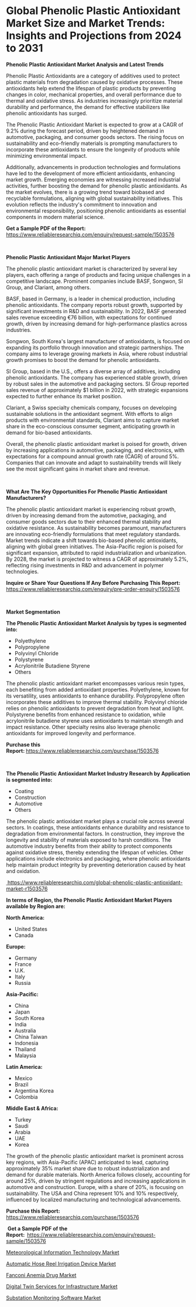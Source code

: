 <p><h1>Global Phenolic Plastic Antioxidant Market Size and Market Trends: Insights and Projections from 2024 to 2031</h1></p><p><strong>Phenolic Plastic Antioxidant Market Analysis and Latest Trends</strong></p>
<p><p>Phenolic Plastic Antioxidants are a category of additives used to protect plastic materials from degradation caused by oxidative processes. These antioxidants help extend the lifespan of plastic products by preventing changes in color, mechanical properties, and overall performance due to thermal and oxidative stress. As industries increasingly prioritize material durability and performance, the demand for effective stabilizers like phenolic antioxidants has surged.</p><p>The Phenolic Plastic Antioxidant Market is expected to grow at a CAGR of 9.2% during the forecast period, driven by heightened demand in automotive, packaging, and consumer goods sectors. The rising focus on sustainability and eco-friendly materials is prompting manufacturers to incorporate these antioxidants to ensure the longevity of products while minimizing environmental impact.</p><p>Additionally, advancements in production technologies and formulations have led to the development of more efficient antioxidants, enhancing market growth. Emerging economies are witnessing increased industrial activities, further boosting the demand for phenolic plastic antioxidants. As the market evolves, there is a growing trend toward biobased and recyclable formulations, aligning with global sustainability initiatives. This evolution reflects the industry's commitment to innovation and environmental responsibility, positioning phenolic antioxidants as essential components in modern material science.</p></p>
<p><strong>Get a Sample PDF of the Report:&nbsp;</strong> <a href="https://www.reliableresearchiq.com/enquiry/request-sample/1503576?utm_campaign=973&utm_medium=2&utm_source=Github&utm_content=ia&utm_term=08122024&utm_id=phenolic-plastic-antioxidant">https://www.reliableresearchiq.com/enquiry/request-sample/1503576</a></p>
<p>&nbsp;</p>
<p><strong>Phenolic Plastic Antioxidant Major Market Players</strong></p>
<p><p>The phenolic plastic antioxidant market is characterized by several key players, each offering a range of products and facing unique challenges in a competitive landscape. Prominent companies include BASF, Songwon, SI Group, and Clariant, among others.</p><p>BASF, based in Germany, is a leader in chemical production, including phenolic antioxidants. The company reports robust growth, supported by significant investments in R&D and sustainability. In 2022, BASF generated sales revenue exceeding €76 billion, with expectations for continued growth, driven by increasing demand for high-performance plastics across industries.</p><p>Songwon, South Korea's largest manufacturer of antioxidants, is focused on expanding its portfolio through innovation and strategic partnerships. The company aims to leverage growing markets in Asia, where robust industrial growth promises to boost the demand for phenolic antioxidants.</p><p>SI Group, based in the U.S., offers a diverse array of additives, including phenolic antioxidants. The company has experienced stable growth, driven by robust sales in the automotive and packaging sectors. SI Group reported sales revenue of approximately $1 billion in 2022, with strategic expansions expected to further enhance its market position.</p><p>Clariant, a Swiss specialty chemicals company, focuses on developing sustainable solutions in the antioxidant segment. With efforts to align products with environmental standards, Clariant aims to capture market share in the eco-conscious consumer segment, anticipating growth in demand for bio-based antioxidants.</p><p>Overall, the phenolic plastic antioxidant market is poised for growth, driven by increasing applications in automotive, packaging, and electronics, with expectations for a compound annual growth rate (CAGR) of around 5%. Companies that can innovate and adapt to sustainability trends will likely see the most significant gains in market share and revenue.</p></p>
<p>&nbsp;</p>
<p><strong>What Are The Key Opportunities For Phenolic Plastic Antioxidant Manufacturers?</strong></p>
<p><p>The phenolic plastic antioxidant market is experiencing robust growth, driven by increasing demand from the automotive, packaging, and consumer goods sectors due to their enhanced thermal stability and oxidative resistance. As sustainability becomes paramount, manufacturers are innovating eco-friendly formulations that meet regulatory standards. Market trends indicate a shift towards bio-based phenolic antioxidants, aligning with global green initiatives. The Asia-Pacific region is poised for significant expansion, attributed to rapid industrialization and urbanization. By 2028, the market is projected to witness a CAGR of approximately 5.2%, reflecting rising investments in R&D and advancement in polymer technologies.</p></p>
<p><strong>Inquire or Share Your Questions If Any Before Purchasing This Report:</strong> <a href="https://www.reliableresearchiq.com/enquiry/pre-order-enquiry/1503576?utm_campaign=973&utm_medium=2&utm_source=Github&utm_content=ia&utm_term=08122024&utm_id=phenolic-plastic-antioxidant">https://www.reliableresearchiq.com/enquiry/pre-order-enquiry/1503576</a></p>
<p>&nbsp;</p>
<p><strong>Market Segmentation</strong></p>
<p><strong>The Phenolic Plastic Antioxidant Market Analysis by types is segmented into:</strong></p>
<p><ul><li>Polyethylene</li><li>Polypropylene</li><li>Polyvinyl Chloride</li><li>Polystyrene</li><li>Acrylonitrile Butadiene Styrene</li><li>Others</li></ul></p>
<p><p>The phenolic plastic antioxidant market encompasses various resin types, each benefiting from added antioxidant properties. Polyethylene, known for its versatility, uses antioxidants to enhance durability. Polypropylene often incorporates these additives to improve thermal stability. Polyvinyl chloride relies on phenolic antioxidants to prevent degradation from heat and light. Polystyrene benefits from enhanced resistance to oxidation, while acrylonitrile butadiene styrene uses antioxidants to maintain strength and impact resistance. Other specialty resins also leverage phenolic antioxidants for improved longevity and performance.</p></p>
<p><strong>Purchase this Report:&nbsp;</strong><a href="https://www.reliableresearchiq.com/purchase/1503576?utm_campaign=973&utm_medium=2&utm_source=Github&utm_content=ia&utm_term=08122024&utm_id=phenolic-plastic-antioxidant">https://www.reliableresearchiq.com/purchase/1503576</a></p>
<p>&nbsp;</p>
<p><strong>The Phenolic Plastic Antioxidant Market Industry Research by Application is segmented into:</strong></p>
<p><ul><li>Coating</li><li>Construction</li><li>Automotive</li><li>Others</li></ul></p>
<p><p>The phenolic plastic antioxidant market plays a crucial role across several sectors. In coatings, these antioxidants enhance durability and resistance to degradation from environmental factors. In construction, they improve the longevity and stability of materials exposed to harsh conditions. The automotive industry benefits from their ability to protect components against oxidative stress, thereby extending the lifespan of vehicles. Other applications include electronics and packaging, where phenolic antioxidants help maintain product integrity by preventing deterioration caused by heat and oxidation.</p></p>
<p><a href="https://www.reliableresearchiq.com/global-phenolic-plastic-antioxidant-market-r1503576?utm_campaign=973&utm_medium=2&utm_source=Github&utm_content=ia&utm_term=08122024&utm_id=phenolic-plastic-antioxidant">&nbsp;https://www.reliableresearchiq.com/global-phenolic-plastic-antioxidant-market-r1503576</a></p>
<p><strong>In terms of Region, the Phenolic Plastic Antioxidant Market Players available by Region are:</strong></p>
<p>
    <p> <strong> North America: </strong>
        <ul>
            <li>United States</li>
            <li>Canada</li>
        </ul>
        </p> 
    <p> <strong> Europe: </strong>
        <ul>
            <li>Germany</li>
            <li>France</li>
            <li>U.K.</li>
            <li>Italy</li>
            <li>Russia</li>
        </ul>
        </p> 
    <p> <strong> Asia-Pacific: </strong>
        <ul>
            <li>China</li>
            <li>Japan</li>
            <li>South Korea</li>
            <li>India</li>
            <li>Australia</li>
            <li>China Taiwan</li>
            <li>Indonesia</li>
            <li>Thailand</li>
            <li>Malaysia</li>
        </ul>
        </p> 
    <p> <strong> Latin America: </strong>
        <ul>
            <li>Mexico</li>
            <li>Brazil</li>
            <li>Argentina Korea</li>
            <li>Colombia</li>
        </ul>
        </p> 
    <p> <strong> Middle East & Africa: </strong>
        <ul>
            <li>Turkey</li>
            <li>Saudi</li>
            <li>Arabia</li>
            <li>UAE</li>
            <li>Korea</li>
        </ul>
    </p>
    </p>
<p><p>The growth of the phenolic plastic antioxidant market is prominent across key regions, with Asia-Pacific (APAC) anticipated to lead, capturing approximately 35% market share due to robust industrialization and demand for durable materials. North America follows closely, accounting for around 25%, driven by stringent regulations and increasing applications in automotive and construction. Europe, with a share of 20%, is focusing on sustainability. The USA and China represent 10% and 10% respectively, influenced by localized manufacturing and technological advancements.</p></p>
<p><strong>Purchase this Report: </strong><a href="https://www.reliableresearchiq.com/purchase/1503576?utm_campaign=973&utm_medium=2&utm_source=Github&utm_content=ia&utm_term=08122024&utm_id=phenolic-plastic-antioxidant">https://www.reliableresearchiq.com/purchase/1503576</a></p>
<p>&nbsp;<strong>Get a Sample PDF of the Report:&nbsp;&nbsp;</strong><a href="https://www.reliableresearchiq.com/enquiry/request-sample/1503576?utm_campaign=973&utm_medium=2&utm_source=Github&utm_content=ia&utm_term=08122024&utm_id=phenolic-plastic-antioxidant">https://www.reliableresearchiq.com/enquiry/request-sample/1503576</a></p>
<p><strong></strong></p>
<p><p><a href="https://www.linkedin.com/pulse/market-analysis-indicates-meteorological-information-technology-qbzee?utm_campaign=973&utm_medium=2&utm_source=Github&utm_content=ia&utm_term=08122024&utm_id=phenolic-plastic-antioxidant">Meteorological Information Technology Market</a></p><p><a href="https://www.linkedin.com/pulse/automatic-hose-reel-irrigation-device-market-report-driving-growth-uppof?utm_campaign=973&utm_medium=2&utm_source=Github&utm_content=ia&utm_term=08122024&utm_id=phenolic-plastic-antioxidant">Automatic Hose Reel Irrigation Device Market</a></p><p><a href="https://github.com/antonioc6hal/Market-Research-Report-List-1/blob/main/fanconi-anemia-drug-market.md?utm_campaign=973&utm_medium=2&utm_source=Github&utm_content=ia&utm_term=08122024&utm_id=phenolic-plastic-antioxidant">Fanconi Anemia Drug Market</a></p><p><a href="https://www.linkedin.com/pulse/evaluating-digital-twin-services-infrastructure-market-ky1ze?utm_campaign=973&utm_medium=2&utm_source=Github&utm_content=ia&utm_term=08122024&utm_id=phenolic-plastic-antioxidant">Digital Twin Services for Infrastructure Market</a></p><p><a href="https://github.com/hammelximalschid/Market-Research-Report-List-1/blob/main/substation-monitoring-software-market.md?utm_campaign=973&utm_medium=2&utm_source=Github&utm_content=ia&utm_term=08122024&utm_id=phenolic-plastic-antioxidant">Substation Monitoring Software Market</a></p></p>